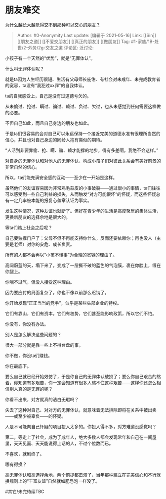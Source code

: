 # 朋友难交
[为什么越长大越觉得交不到那种可以交心的朋友？](https://www.zhihu.com/question/35547426/answer/1304447473)

> Author: #0-Anonymity
> Last update: [编辑于 2021-05-16]
> Link: [[Sin]] [[朋友之道]] [[不爱交朋友]] [[真正的朋友]] [[做朋友]]
> Tag: #1-家族/1B-处世/2-外务/2g-交友之道
> 评论区:
> 泛讨论:

小孩子有一个天然的“优势”，就是“无罪体认”。

什么叫无罪体认呢？

就是ta因为人生经历很短、生活有父母师长庇佑、有社会对未成年、未完成教育者的宽容，ta没有“我犯过xx罪”的自我体认。

ta的自我感受上，自己是没有过道德亏欠的。

从未偷过、抢过、瞒过、骗过、赖过、负过、欠过，也从未感觉到任何需要这样做的必要。

不但自己如此，而且自己身边的朋友也如此。

于是ta们很容易的会对自己可以永远保持一个接近完美的道德水准有很理所当然的信心，并且也对自己身边的同龄人抱有类似的期待。

“人活到非要靠偷、抢、瞒、骗、赖才能撑的地步，得有多差啊。我绝不会这样。”

对自身的无罪体认和对他人的无罪体认，构成小孩子们对彼此关系会有美好前景的非常自然的信心。

所以，ta们能充满安全感的互动——至少在一开始是这样。

虽然他们的友谊容易因为非常鸡毛蒜皮的小事破裂——通过很小的事情，ta们往往可以感受到一些自己利益的损失，从而触发“对方可能很坏“的怀疑，而这些怀疑总有一定几率被本能的报复心盖章认证为事实。

发生这种情况，这种友谊也就断了。但好在青少年的生活是高度聚居的集体生活，更换新朋友的选择余地是很大的。

等ta们踏上社会之后呢？

自己要独撑门户了；父母不但不再能支持你什么，反而还要依赖你；再也没人（主要是老师）对你的安危、成长负责。

所有的人都不会再以“小孩不懂事”为合理的宽容的理由了。

高阔蔚蓝的天，塌下来了，变成了一层撕不破的蓝色的气泡膜，裹在你脸上，缠在你腿上。

你喘不过气，但没人接受这种理由。

因为要应付的局面复杂了，你也不像以前那么迟钝了。

你开始发现“正正当当的竞争”，似乎是某些头部企业的特权。

它们有靠山，它们有资本，它们有权势，它们甚至能影响政策，所以它们不怕。

你没有，你没有办法。

别人是怎么解决这些问题的？

很大一部分就是靠一些上不得台盘的事。

你不做，你没ta们赚钱。

你在最底下。

要么自己就已经开始效仿了，于是你自己的无罪体认破损了；要么你自己艰苦的熬着，你知道有多艰苦，你一定会知道有很多人熬不住这种艰苦——这样你还怎么相信别人真的是无罪的呢？

你看不出来，对方就真的洁白无瑕吗？

失去了这种对自己、对对方的无罪体认，就意味着无法排除即将在关系中被出卖——或至少被辜负——的怀疑。

人是不可能向自己怀疑的项目投入太多的。你投入得不多，对方难道没感觉吗？

第二，等走上了社会，成为了成年人，绝大多数人都会发现常年和自己在一间屋里，天天见面、天天能说得上话的人，不过个位数而已。

不喜欢，就剧终了。

哪有得换？

高无罪体认和高选择余地，两个前提都击溃了，当年那种建立在完美信心和不行就换规则上的“丰富友谊”自然就如肥皂泡一样没了。

#其它/未完待续TBC
